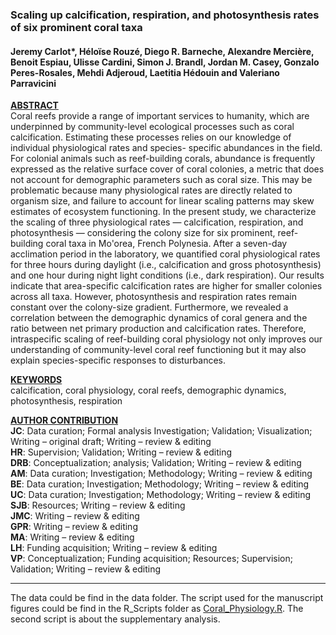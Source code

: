 ### Scaling up calcification, respiration, and photosynthesis rates of six prominent coral taxa
#### Jeremy Carlot*, Héloïse Rouzé, Diego R. Barneche, Alexandre Mercière, Benoit Espiau, Ulisse Cardini, Simon J. Brandl, Jordan M. Casey, Gonzalo Peres-Rosales, Mehdi Adjeroud, Laetitia Hédouin and Valeriano Parravicini

<ins>**ABSTRACT**</ins>\
Coral reefs provide a range of important services to humanity, which are underpinned by community-level ecological processes such as coral calcification. Estimating these processes relies on our knowledge of individual physiological rates and species- specific abundances in the field. For colonial animals such as reef-building corals, abundance is frequently expressed as the relative surface cover of coral colonies, a metric that does not account for demographic parameters such as coral size. This may be problematic because many physiological rates are directly related to organism size, and failure to account for linear scaling patterns may skew estimates of ecosystem functioning. In the present study, we characterize the scaling of three physiological rates — calcification, respiration, and photosynthesis — considering the colony size for six prominent, reef-building coral taxa in Mo'orea, French Polynesia. After a seven-day acclimation period in the laboratory, we quantified coral physiological rates for three hours during daylight (i.e., calcification and gross photosynthesis) and one hour during night light conditions (i.e., dark respiration). Our results indicate that area-specific calcification rates are higher for smaller colonies across all taxa. However, photosynthesis and respiration rates remain constant over the colony-size gradient. Furthermore, we revealed a correlation between the demographic dynamics of coral genera and the ratio between net primary production and calcification rates. Therefore, intraspecific scaling of reef-building coral physiology not only improves our understanding of community-level coral reef functioning but it may also explain species-specific responses to disturbances.

<ins>**KEYWORDS**</ins>\
calcification, coral physiology, coral reefs, demographic dynamics, photosynthesis, respiration

<ins>**AUTHOR CONTRIBUTION**</ins>\
**JC**: Data curation; Formal analysis Investigation; Validation; Visualization; Writing – original draft; Writing – review & editing\
**HR**: Supervision; Validation; Writing – review & editing\
**DRB**: Conceptualization; analysis; Validation; Writing – review & editing\
**AM**: Data curation; Investigation; Methodology; Writing – review & editing\
**BE**: Data curation; Investigation; Methodology; Writing – review & editing\
**UC**: Data curation; Investigation; Methodology; Writing – review & editing\
**SJB**: Resources; Writing – review & editing\
**JMC**: Writing – review & editing\
**GPR**: Writing – review & editing\
**MA**: Writing – review & editing\
**LH**: Funding acquisition; Writing – review & editing\
**VP**: Conceptualization; Funding acquisition; Resources; Supervision; Validation; Writing – review & editing

--------------

The data could be find in the data folder.
The script used for the manuscript figures could be find in the R_Scripts folder as [Coral_Physiology.R](https://github.com/JayCrlt/Coral_Physiology/tree/master/R_Scripts).
The second script is about the supplementary analysis.
